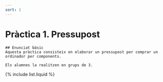 ```yaml
---
sort: 1
---
```


# Pràctica 1. Pressupost

```note
## Enunciat bàsic
Aquesta pràctica consisteix en elaborar un pressupost per comprar un ordinador per components.

Els alumnes la realitzen en grups de 3.
```

{% include list.liquid %}
